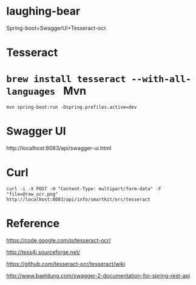 laughing-bear
=============

Spring-boot+SwaggerUI+Tesseract-ocr.

Tesseract
=============

`
brew install tesseract --with-all-languages 
`
Mvn
=============
`
mvn spring-boot:run -Dspring.profiles.active=dev
`

Swagger UI
=============

http://localhost:8083/api/swagger-ui.html

Curl
=============

`
curl -i -X POST -H "Content-Type: multipart/form-data" -F "file=@raw_ocr.png" http://localhost:8083/api/info/smartkit/orc/tesseract
`

Reference
=============

https://code.google.com/p/tesseract-ocr/

http://tess4j.sourceforge.net/

https://github.com/tesseract-ocr/tesseract/wiki

http://www.baeldung.com/swagger-2-documentation-for-spring-rest-api


